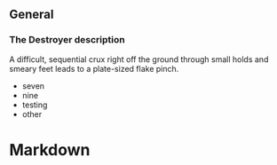 ## General


### The Destroyer description
A difficult, sequential crux right off the ground through small holds and smeary feet leads to a plate-sized flake pinch.

- seven
- nine
- testing
- other

# Markdown
